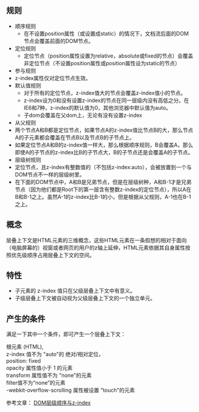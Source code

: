 
##  规则

* 顺序规则
  *  在不设置position属性（或设置成static）的情况下，文档流后面的DOM节点会覆盖前面的DOM节点。 
* 定位规则
  *  定位节点（position属性设置为relative，absolute或fixed的节点）会覆盖非定位节点（不设置position属性或position属性设为static的节点）
*  参与规则
  *  z-index属性仅对定位节点生效。
*  默认值规则
   *   对于所有的定位节点，z-index值大的节点会覆盖z-index值小的节点。
   *   z-index设为0和没有设置z-index的节点在同一层级内没有高低之分。在IE6和7种，z-index的默认值为0，其他浏览器中默认值为auto。
   *   子dom会覆盖在父dom上，无论有没有设置z-index
*   从父规则
   *   两个节点A和B都是定位节点，如果节点A的z-index值比节点B的大，那么节点A的子元素都会覆盖在节点B以及节点B的子节点上。
   *   如果定位节点A和B的z-index值一样大，那么根据顺序规则，B会覆盖A，那么即使A的子节点的z-index比B的子节点大，B的子节点还是会覆盖A的子节点。
*  层级树规则
  *  定位节点，且z-index有整数值的（不包括z-index:auto），会被放置到一个与DOM节点不一样的层级树里。
  *  在下面的DOM节点中，A和B是兄弟节点，但是在层级树种，A和B-1才是兄弟节点（因为他们都是Root下的第一层含有整数z-index的定位节点），所以A在B和B-1之上。虽然A-1的z-index比B-1的小，但是根据从父规则，A-1也在B-1之上。

## 概念

层叠上下文是HTML元素的三维概念，这些HTML元素在一条假想的相对于面向（电脑屏幕的）视窗或者网页的用户的z轴上延伸，HTML元素依据其自身属性按照优先级顺序占用层叠上下文的空间。

##  特性

* 子元素的 z-index 值只在父级层叠上下文中有意义。
* 子级层叠上下文被自动视为父级层叠上下文的一个独立单元。

##  产生的条件
满足一下其中一个条件，即可产生一个层叠上下文：

根元素 (HTML),    
z-index 值不为 "auto"的 绝对/相对定位，     
position: fixed       
opacity 属性值小于 1 的元素       
transform 属性值不为 "none"的元素     
filter值不为“none”的元素      
-webkit-overflow-scrolling 属性被设置 "touch"的元素     

参考文章：
[DOM层级顺序与z-index](https://segmentfault.com/a/1190000014382426)
